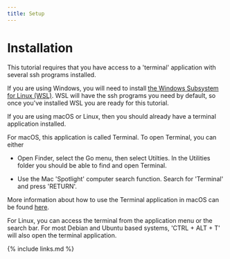 ```yaml
---
title: Setup
---
```


# Installation

This tutorial requires that you have access to a 'terminal' application with several ssh programs installed. 

If you are using Windows, you will need to install [the Windows Subsystem for Linux (WSL)](https://learn.microsoft.com/en-us/windows/wsl/install). WSL will have the ssh programs you need by default, so once you've installed WSL you are ready for this tutorial. 

If you are using macOS or Linux, then you should already have a terminal application installed. 

For macOS, this application is called Terminal. To open Terminal, you can either 

* Open Finder, select the Go menu, then select Utilties. In the Utilities folder you should be able to find and open Terminal. 

* Use the Mac 'Spotlight' computer search function. Search for 'Terminal' and press 'RETURN'. 

More information about how to use the Terminal application in macOS can be found [here](https://www.macworld.com/article/671618/how-to-use-terminal-on-mac.html).

For Linux, you can access the terminal from the application menu or the search bar. For most Debian and Ubuntu based systems, 'CTRL + ALT + T' will also open the terminal application. 

{% include links.md %}
